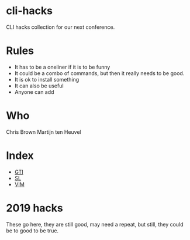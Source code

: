 # cli-hacks
CLI hacks collection for our next conference.

# Rules

- It has to be a oneliner if it is to be funny
- It could be a combo of commands, but then it really needs to be good.
- It is ok to install something
- It can also be useful
- Anyone can add

# Who
Chris Brown
Martijn ten Heuvel


# Index

* [GTI](./GTI.md)
* [SL](./SL.md)
* [VIM](./VIM.md)

# 2019 hacks 
These go here, they are still good, may need a repeat, but still, they could be to good to be true.
